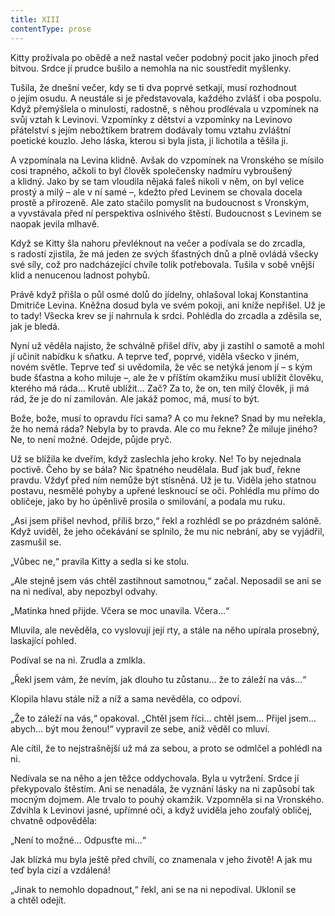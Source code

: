 ```yaml
---
title: XIII
contentType: prose
---
```


Kitty prožívala po obědě a než nastal večer podobný pocit jako jinoch před bitvou. Srdce jí prudce bušilo a nemohla na nic soustředit myšlenky.

Tušila, že dnešní večer, kdy se ti dva poprvé setkají, musí rozhodnout o jejím osudu. A neustále si je představovala, každého zvlášť i oba pospolu. Když přemýšlela o minulosti, radostně, s něhou prodlévala u vzpomínek na svůj vztah k Levinovi. Vzpomínky z dětství a vzpomínky na Levinovo přátelství s jejím nebožtíkem bratrem dodávaly tomu vztahu zvláštní poetické kouzlo. Jeho láska, kterou si byla jista, jí lichotila a těšila ji.

A vzpomínala na Levina klidně. Avšak do vzpomínek na Vronského se mísilo cosi trapného, ačkoli to byl člověk společensky nadmíru vybroušený a klidný. Jako by se tam vloudila nějaká faleš nikoli v něm, on byl velice prostý a milý – ale v ní samé –, kdežto před Levinem se chovala docela prostě a přirozeně. Ale zato stačilo pomyslit na budoucnost s Vronským, a vyvstávala před ní perspektiva oslnivého štěstí. Budoucnost s Levinem se naopak jevila mlhavě.

Když se Kitty šla nahoru převléknout na večer a podívala se do zrcadla, s radostí zjistila, že má jeden ze svých šťastných dnů a plně ovládá všecky své síly, což pro nadcházející chvíle tolik potřebovala. Tušila v sobě vnější klid a nenucenou ladnost pohybů.

Právě když přišla o půl osmé dolů do jídelny, ohlašoval lokaj Konstantina Dmitriče Levina. Kněžna dosud byla ve svém pokoji, ani kníže nepřišel. Už je to tady! Všecka krev se jí nahrnula k srdci. Pohlédla do zrcadla a zděsila se, jak je bledá.

Nyní už věděla najisto, že schválně přišel dřív, aby ji zastihl o samotě a mohl jí učinit nabídku k sňatku. A teprve teď, poprvé, viděla všecko v jiném, novém světle. Teprve teď si uvědomila, že věc se netýká jenom jí – s kým bude šťastna a koho miluje –, ale že v příštím okamžiku musí ublížit člověku, kterého má ráda… Krutě ublížit… Zač? Za to, že on, ten milý člověk, ji má rád, že je do ní zamilován. Ale jakáž pomoc, má, musí to být.

Bože, bože, musí to opravdu říci sama? A co mu řekne? Snad by mu neřekla, že ho nemá ráda? Nebyla by to pravda. Ale co mu řekne? Že miluje jiného? Ne, to není možné. Odejde, půjde pryč.

Už se blížila ke dveřím, když zaslechla jeho kroky. Ne! To by nejednala poctivě. Čeho by se bála? Nic špatného neudělala. Buď jak buď, řekne pravdu. Vždyť před ním nemůže být stísněná. Už je tu. Viděla jeho statnou postavu, nesmělé pohyby a upřené lesknoucí se oči. Pohlédla mu přímo do obličeje, jako by ho úpěnlivě prosila o smilování, a podala mu ruku.

„Asi jsem přišel nevhod, příliš brzo,“ řekl a rozhlédl se po prázdném salóně. Když uviděl, že jeho očekávání se splnilo, že mu nic nebrání, aby se vyjádřil, zasmušil se.

„Vůbec ne,“ pravila Kitty a sedla si ke stolu.

„Ale stejně jsem vás chtěl zastihnout samotnou,“ začal. Neposadil se ani se na ni nedíval, aby nepozbyl odvahy.

„Matinka hned přijde. Včera se moc unavila. Včera…“

Mluvila, ale nevěděla, co vyslovují její rty, a stále na něho upírala prosebný, laskající pohled.

Podíval se na ni. Zrudla a zmlkla.

„Řekl jsem vám, že nevím, jak dlouho tu zůstanu… že to záleží na vás…“

Klopila hlavu stále níž a níž a sama nevěděla, co odpoví.

„Že to záleží na vás,“ opakoval. „Chtěl jsem říci… chtěl jsem… Přijel jsem… abych… být mou ženou!“ vypravil ze sebe, aniž věděl co mluví.

Ale cítil, že to nejstrašnější už má za sebou, a proto se odmlčel a pohlédl na ni.

Nedívala se na něho a jen těžce oddychovala. Byla u vytržení. Srdce jí překypovalo štěstím. Ani se nenadála, že vyznání lásky na ni zapůsobí tak mocným dojmem. Ale trvalo to pouhý okamžik. Vzpomněla si na Vronského. Zdvihla k Levinovi jasné, upřímné oči, a když uviděla jeho zoufalý obličej, chvatně odpověděla:

„Není to možné… Odpusťte mi…“

Jak blízká mu byla ještě před chvílí, co znamenala v jeho životě! A jak mu teď byla cizí a vzdálená!

„Jinak to nemohlo dopadnout,“ řekl, ani se na ni nepodíval. Uklonil se a chtěl odejít.
